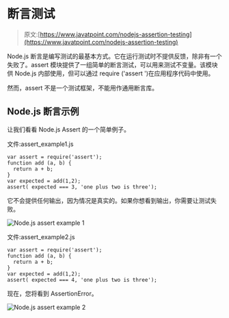 # 断言测试

> 原文:[https://www.javatpoint.com/nodejs-assertion-testing](https://www.javatpoint.com/nodejs-assertion-testing)

Node.js 断言是编写测试的最基本方式。它在运行测试时不提供反馈，除非有一个失败了。assert 模块提供了一组简单的断言测试，可以用来测试不变量。该模块供 Node.js 内部使用，但可以通过 require ('assert ')在应用程序代码中使用。

然而，assert 不是一个测试框架，不能用作通用断言库。

## Node.js 断言示例

让我们看看 Node.js Assert 的一个简单例子。

文件:assert_example1.js

```
var assert = require('assert');
function add (a, b) {
  return a + b;
}
var expected = add(1,2);
assert( expected === 3, 'one plus two is three');

```

它不会提供任何输出，因为情况是真实的。如果你想看到输出，你需要让测试失败。

![Node.js assert example 1](../Images/a8e841f205db4495de5438e70e5fddc6.png)

文件:assert_example2.js

```
var assert = require('assert');
function add (a, b) {
  return a + b;
}
var expected = add(1,2);
assert( expected === 4, 'one plus two is three');

```

现在，您将看到 AssertionError。

![Node.js assert example 2](../Images/0e845e6dc5debcf44f8ddb070bd9ed54.png)